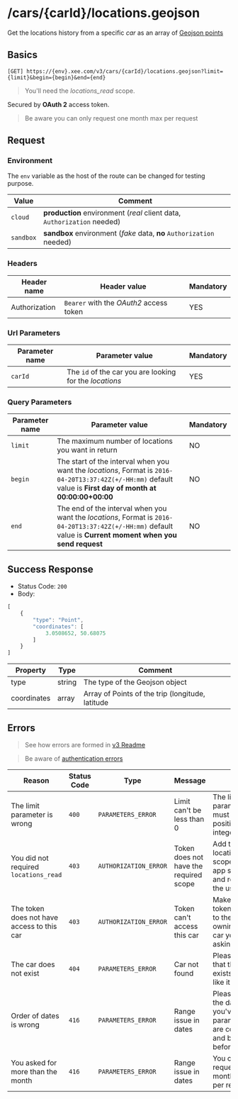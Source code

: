 # /cars/{carId}/locations.geojson

Get the locations history from a specific *car* as an array of [Geojson points](http://geojson.org/geojson-spec.html#id2)

## Basics

`[GET] https://{env}.xee.com/v3/cars/{carId}/locations.geojson?limit={limit}&begin={begin}&end={end}`

> You'll need the *locations_read* scope.

Secured by **OAuth 2** access token.

> Be aware you can only request one month max per request

## Request

### Environment

The `env` variable as the host of the route can be changed for testing purpose.

|Value|Comment|
|---|---|
|`cloud`|**production** environment (*real* client data, `Authorization` needed)|
|`sandbox`|**sandbox** environment (*fake* data, **no** `Authorization` needed)|

### Headers

|Header name|Header value|Mandatory|
|---|---|---|
|Authorization|`Bearer` with the *OAuth2* access token|YES|

### Url Parameters

|Parameter name|Parameter value|Mandatory|
|---|---|---|
|`carId`|The `id` of the car you are looking for the *locations*|YES|

### Query Parameters

|Parameter name|Parameter value|Mandatory|
|---|---|---|
|`limit`|The maximum number of locations you want in return|NO|
|`begin`|The start of the interval when you want the *locations*, Format is `2016-04-20T13:37:42Z(+/-HH:mm)` default value is **First day of month at 00:00:00+00:00**|NO|
|`end`|The end of the interval when you want the *locations*, Format is `2016-04-20T13:37:42Z(+/-HH:mm)` default value is **Current moment when you send request**|NO|

## Success Response

- Status Code: `200`
- Body:

```javascript 
[
	{
		"type": "Point",
		"coordinates": [
			3.0508652, 50.68075
		]
	}
]
```

|Property|Type|Comment|
|---|---|---|
|type|string|The type of the Geojson object|
|coordinates|array|Array of Points of the trip (longitude, latitude|

## Errors

> See how errors are formed in [v3 Readme](../README.md)

> Be aware of [authentication errors](../auth/README.md)

|Reason|Status Code|Type|Message|Tip|
|---|---|---|---|---|
|The limit parameter is wrong|`400`|`PARAMETERS_ERROR`|Limit can't be less than 0|The limit in parameter must ben a positive integer|
|You did not required `locations_read`|`403`|`AUTHORIZATION_ERROR`|Token does not have the required scope|Add the locations_read scope to your app scopes and reconnect the user|
|The token does not have access to this car|`403`|`AUTHORIZATION_ERROR`|Token can't access this car|Make sure the token belongs to the user owning the car you're asking for|
|The car does not exist|`404`|`PARAMETERS_ERROR`|Car not found|Please check that the car exists, looks like it does not|
|Order of dates is wrong|`416`|`PARAMETERS_ERROR`|Range issue in dates|Please check the dates you've set in parameters are correct and begin is before end|
|You asked for more than the month|`416`|`PARAMETERS_ERROR`|Range issue in dates|You can only request 1 month max per request|